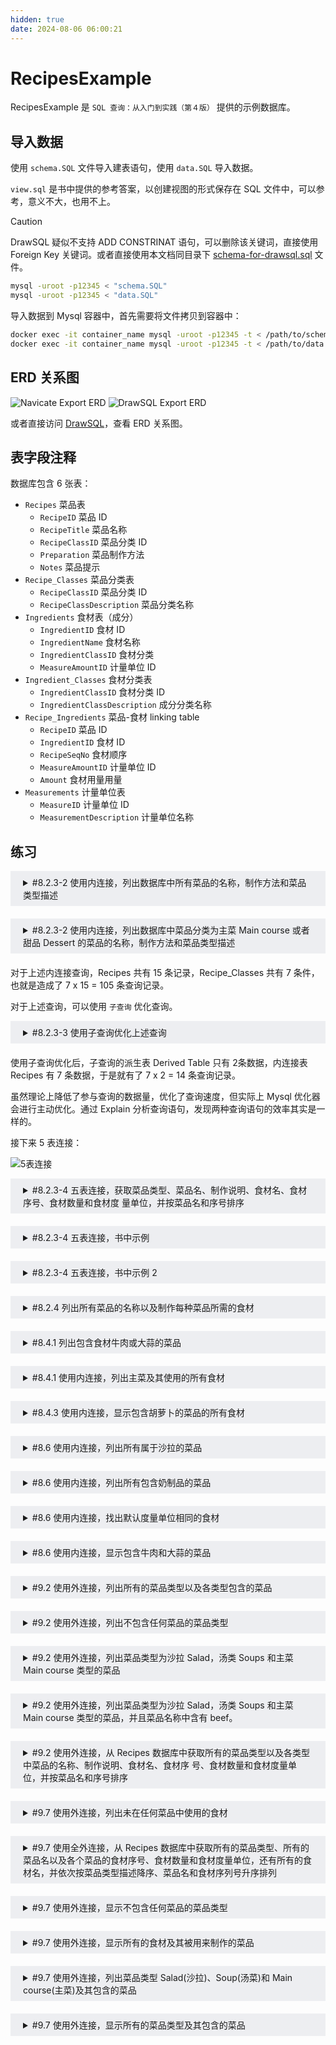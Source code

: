 ```yaml
---
hidden: true
date: 2024-08-06 06:00:21
---
```


# RecipesExample

RecipesExample 是 `SQL 查询：从入门到实践（第４版）` 提供的示例数据库。

## 导入数据

使用 `schema.SQL` 文件导入建表语句，使用 `data.SQL` 导入数据。

`view.sql` 是书中提供的参考答案，以创建视图的形式保存在 SQL 文件中，可以参考，意义不大，也用不上。

> [!CAUTION]
> DrawSQL 疑似不支持 ADD CONSTRINAT 语句，可以删除该关键词，直接使用 Foreign Key 关键词。或者直接使用本文档同目录下 [schema-for-drawsql.sql](./schema-for-drawsql.sql) 文件。

```sh
mysql -uroot -p12345 < "schema.SQL"
mysql -uroot -p12345 < "data.SQL"
```

导入数据到 Mysql 容器中，首先需要将文件拷贝到容器中：

```sh
docker exec -it container_name mysql -uroot -p12345 -t < /path/to/schema.SQL
docker exec -it container_name mysql -uroot -p12345 -t < /path/to/data.SQL
```

## ERD 关系图

![Navicate Export ERD](./imgs/image.png)
![DrawSQL Export ERD](./imgs/drawsql.png)

或者直接访问 [DrawSQL](https://drawsql.app/teams/sql-404/diagrams/recipesexample)，查看 ERD 关系图。

## 表字段注释

数据库包含 6 张表：

- `Recipes` 菜品表
  - `RecipeID` 菜品 ID
  - `RecipeTitle` 菜品名称
  - `RecipeClassID` 菜品分类 ID
  - `Preparation` 菜品制作方法
  - `Notes` 菜品提示
- `Recipe_Classes` 菜品分类表
  - `RecipeClassID` 菜品分类 ID
  - `RecipeClassDescription` 菜品分类名称
- `Ingredients` 食材表（成分）
  - `IngredientID` 食材 ID
  - `IngredientName` 食材名称
  - `IngredientClassID` 食材分类
  - `MeasureAmountID` 计量单位 ID
- `Ingredient_Classes` 食材分类表
  - `IngredientClassID` 食材分类 ID
  - `IngredientClassDescription` 成分分类名称
- `Recipe_Ingredients` 菜品-食材 linking table
  - `RecipeID` 菜品 ID
  - `IngredientID` 食材 ID
  - `RecipeSeqNo` 食材顺序
  - `MeasureAmountID` 计量单位 ID
  - `Amount` 食材用量用量
- `Measurements` 计量单位表
  - `MeasureID` 计量单位 ID
  - `MeasurementDescription` 计量单位名称

## 练习

<details style="padding: 8px 20px; margin-bottom: 20px; background-color: rgba(142, 150, 170, 0.14);">
<summary markdown="span">#8.2.3-2 使用内连接，列出数据库中所有菜品的名称，制作方法和菜品类型描述</summary>

返回 15 条记录

```sql
select RecipeTitle, RecipeClassDescription, Preparation
from Recipes
inner join Recipe_Classes
on Recipe_Classes.RecipeClassID = Recipes.RecipeClassID;
```

书中提供的其它示例：

```sql
select RecipeTitle, RecipeClassDescription, Preparation
from Recipes, Recipe_Classes
where Recipe_Classes.RecipeClassID = Recipes.RecipeClassID;
```

</details>
<details style="padding: 8px 20px; margin-bottom: 20px; background-color: rgba(142, 150, 170, 0.14);">
<summary markdown="span">#8.2.3-2 使用内连接，列出数据库中菜品分类为主菜 Main course 或者甜品 Dessert 的菜品的名称，制作方法和菜品类型描述</summary>

返回 9 条记录：

```sql
select RecipeTitle, RecipeClassDescription, Preparation
from Recipes
inner join Recipe_Classes
on Recipe_Classes.RecipeClassID = Recipes.RecipeClassID
where RecipeClassDescription = "Main course"
or RecipeClassDescription = "Dessert";
```

</details>

对于上述内连接查询，Recipes 共有 15 条记录，Recipe_Classes 共有 7 条件，也就是造成了 7 x 15 = 105 条查询记录。

对于上述查询，可以使用 `子查询` 优化查询。

<details style="padding: 8px 20px; margin-bottom: 20px; background-color: rgba(142, 150, 170, 0.14);">
<summary markdown="span">#8.2.3-3 使用子查询优化上述查询</summary>

返回 9 条记录：

```sql
select RecipeTitle, Preparation, DerivedTable.RecipeClassDescription
from (
  select RecipeClassID, RecipeClassDescription
  from Recipe_Classes
  where RecipeClassDescription = "Main course"
  or RecipeClassDescription = "Dessert"
) as DerivedTable -- [!code ++] 子查询派生表需要添加别名 alias
inner join Recipes
on DerivedTable.RecipeClassID = Recipes.RecipeClassID;
```

</details>
使用子查询优化后，子查询的派生表 Derived Table 只有 2条数据，内连接表 Recipes 有 7 条数据，于是就有了 7 x 2 = 14 条查询记录。

虽然理论上降低了参与查询的数据量，优化了查询速度，但实际上 Mysql 优化器会进行主动优化。通过 Explain 分析查询语句，发现两种查询语句的效率其实是一样的。

接下来 5 表连接：

![5表连接](./imgs//5table-join.png)

<details style="padding: 8px 20px; margin-bottom: 20px; background-color: rgba(142, 150, 170, 0.14);">

<summary markdown="span">#8.2.3-4 五表连接，获取菜品类型、菜品名、制作说明、食材名、食材序号、食材数量和食材度 量单位，并按菜品名和序号排序</summary>

返回 88 条记录：

```sql
select Recipe_Classes.RecipeClassDescription,
	Recipes.RecipeTitle,
	Ingredients.IngredientName,
	Recipe_Ingredients.RecipeSeqNo,
	Recipe_Ingredients.Amount,
	Measurements.MeasurementDescription,
	Recipes.Preparation
from Recipes
inner JOIN Recipe_Classes on Recipes.RecipeClassID = Recipe_Classes.RecipeClassID
inner JOIN Recipe_Ingredients on Recipes.RecipeID = Recipe_Ingredients.RecipeID
inner JOIN Ingredients on Recipe_Ingredients.IngredientID = Ingredients.IngredientID
inner join Measurements on Recipe_Ingredients.MeasureAmountID = Measurements.MeasureAmountID
order by
Recipes.RecipeTitle,
RecipeSeqNo;
Recipes.RecipeTitle;
```

</details>

<details style="padding: 8px 20px; margin-bottom: 20px; background-color: rgba(142, 150, 170, 0.14);">
<summary markdown="span">#8.2.3-4 五表连接，书中示例</summary>

返回 88 条记录：

```sql
SELECT
Recipe_Classes.RecipeClassDescription,
Recipes.RecipeTitle,
Recipes.Preparation,
Ingredients.IngredientName,
Recipe_Ingredients.RecipeSeqNo,
Recipe_Ingredients.Amount,
Measurements.MeasurementDescription
FROM (
  (
    (
      Recipe_Classes
      INNER JOIN Recipes
      ON Recipe_Classes.RecipeClassID =
      Recipes.RecipeClassID
    )
    INNER JOIN Recipe_Ingredients
    ON Recipes.RecipeID =
    Recipe_Ingredients.RecipeID
  )
  INNER JOIN Ingredients
  ON Ingredients.IngredientID =
     Recipe_Ingredients.IngredientID
)
INNER JOIN Measurements
ON Measurements.MeasureAmountID = Recipe_Ingredients.MeasureAmountID
ORDER BY RecipeTitle, RecipeSeqNo
```

</details>
<details style="padding: 8px 20px; margin-bottom: 20px; background-color: rgba(142, 150, 170, 0.14);">
<summary markdown="span">#8.2.3-4 五表连接，书中示例 2</summary>

返回 88 条记录：

```sql
SELECT
Recipe_Classes.RecipeClassDescription,
Recipes.RecipeTitle,
Recipes.Preparation,
Ingredients.IngredientName,
Recipe_Ingredients.RecipeSeqNo,
Recipe_Ingredients.Amount,
Measurements.MeasurementDescription
FROM Recipe_Classes
INNER JOIN (
  (
    (
      Recipes
      INNER JOIN Recipe_Ingredients
      ON Recipes.RecipeID = Recipe_Ingredients.RecipeID
    )
    INNER JOIN Ingredients
    ON Ingredients.IngredientID = Recipe_Ingredients.IngredientID
  )
  INNER JOIN Measurements
  ON Measurements.MeasureAmountID = Recipe_Ingredients.MeasureAmountID
)
ON Recipe_Classes.RecipeClassID = Recipes.RecipeClassID
ORDER BY RecipeTitle, RecipeSeqNo
```

</details>

<details style="padding: 8px 20px; margin-bottom: 20px; background-color: rgba(142, 150, 170, 0.14);">
<summary markdown="span">#8.2.4 列出所有菜品的名称以及制作每种菜品所需的食材</summary>

返回 88 条记录：

```sql
select RecipeTitle, IngredientName
from Recipes
INNER JOIN Recipe_Ingredients
on Recipes.RecipeID = Recipe_Ingredients.RecipeID
inner join Ingredients
on Recipe_Ingredients.IngredientID = Ingredients.IngredientID;
```

书中示例，返回 88 条记录：

```sql
SELECT
Recipes.RecipeTitle,
Ingredients.IngredientName
FROM (
  Recipes
  INNER JOIN Recipe_Ingredients
  ON Recipes.RecipeID = Recipe_Ingredients.RecipeID
)
INNER JOIN Ingredients
ON Ingredients.IngredientID = Recipe_Ingredients.IngredientID;
```

</details>

<details style="padding: 8px 20px; margin-bottom: 20px; background-color: rgba(142, 150, 170, 0.14);">
<summary markdown="span">#8.4.1 列出包含食材牛肉或大蒜的菜品</summary>

返回 5 条记录：

```sql
select DISTINCT Recipes.RecipeTitle
from Recipes
inner join Recipe_Ingredients
on Recipes.RecipeID = Recipe_Ingredients.RecipeID
inner join Ingredients
on Recipe_Ingredients.IngredientID = Ingredients.IngredientID
where Ingredients.IngredientName = 'Beef' or Ingredients.IngredientName = 'Garlic';
```

```sql
select DISTINCT Recipes.RecipeTitle
from Recipes
inner join Recipe_Ingredients
on Recipes.RecipeID = Recipe_Ingredients.RecipeID
where Recipe_Ingredients.IngredientID in (
  select distinct IngredientID from Ingredients
  where Ingredients.IngredientName = 'Beef' or Ingredients.IngredientName = 'Garlic'
);
```

书中示例，返回 5 条记录：

```sql
SELECT DISTINCT Recipes.RecipeTitle
FROM Recipes
INNER JOIN Recipe_Ingredients
ON Recipes.RecipeID = Recipe_Ingredients.RecipeID
WHERE Recipe_Ingredients.IngredientID IN (1, 9);
```

</details>
<details style="padding: 8px 20px; margin-bottom: 20px; background-color: rgba(142, 150, 170, 0.14);">
<summary markdown="span">#8.4.1 使用内连接，列出主菜及其使用的所有食材</summary>

返回 53 条记录：

```sql
select RecipeTitle, IngredientName, MeasurementDescription, Amount
from Recipes
inner join Recipe_Classes
on Recipe_Classes.RecipeClassID = Recipes.RecipeClassID
inner join Recipe_Ingredients
on Recipes.RecipeID = Recipe_Ingredients.RecipeID
inner join Ingredients
on Recipe_Ingredients.IngredientID = Ingredients.IngredientID
inner join Measurements
on Recipe_Ingredients.MeasureAmountID = Measurements.MeasureAmountID
where Recipe_Classes.RecipeClassDescription = 'Main Course';
```

书中示例，返回 53 条记录：

```sql
SELECT Recipes.RecipeTitle,Ingredients.IngredientName,
Measurements.MeasurementDescription,Recipe_Ingredients.Amount
FROM (
  (
    (
      Recipe_Classes
      INNER JOIN Recipes
      ON Recipes.RecipeClassID = Recipe_Classes.RecipeClassID
    )
    INNER JOIN Recipe_Ingredients
    ON Recipes.RecipeID = Recipe_Ingredients.RecipeID
  )
  INNER JOIN Ingredients
  ON Ingredients.IngredientID = Recipe_Ingredients.IngredientID
)
INNER JOIN Measurements
ON Measurements.MeasureAmountID = Recipe_Ingredients.MeasureAmountID
WHERE Recipe_Classes.RecipeClassDescription = 'Main course';
```

</details>

<details style="padding: 8px 20px; margin-bottom: 20px; background-color: rgba(142, 150, 170, 0.14);">
<summary markdown="span">#8.4.3 使用内连接，显示包含胡萝卜的菜品的所有食材</summary>

参考 DrawSQL ERD 图，先将菜品表 Recipes 与菜品-食材 Recipe_Ingredients 表 inner join，然后再 inner join Ingredients 表，获取到包含胡萝卜食材的菜品 ID，然后再 inner join 一次 Recipe_Ingredients 表，获取该菜品 ID 的所有食材。

返回 16 条记录：

```sql
SELECT
	RecipeIDTable.RecipeID,
	Ingredients.IngredientName
FROM (
	SELECT DISTINCT Recipe_Ingredients.RecipeID
	FROM Recipe_Ingredients
	INNER JOIN Ingredients ON Recipe_Ingredients.IngredientID = Ingredients.IngredientID
	WHERE Ingredients.IngredientName = 'Carrot'
) AS RecipeIDTable
INNER JOIN Recipe_Ingredients ON RecipeIDTable.RecipeID = Recipe_Ingredients.RecipeID
INNER JOIN Ingredients ON Recipe_Ingredients.IngredientID = Ingredients.IngredientID
```

书中示例，返回 16 条

```sql
SELECT
	Recipes.RecipeID,
	Recipes.RecipeTitle,
	Ingredients.IngredientName
FROM(
	(
		Recipes
		INNER JOIN Recipe_Ingredients
		ON Recipes.RecipeID = Recipe_Ingredients.RecipeID
	)
	INNER JOIN Ingredients ON Ingredients.IngredientID = Recipe_Ingredients.IngredientID
)
INNER JOIN (
	SELECT Recipe_Ingredients.RecipeID
	FROM Ingredients
	INNER JOIN Recipe_Ingredients ON Ingredients.IngredientID = Recipe_Ingredients.IngredientID
	WHERE Ingredients.IngredientName = 'Carrot'
) AS Carrots ON Recipes.RecipeID = Carrots.RecipeID
```

</details>
<details style="padding: 8px 20px; margin-bottom: 20px; background-color: rgba(142, 150, 170, 0.14);">
<summary markdown="span">#8.6 使用内连接，列出所有属于沙拉的菜品</summary>

返回 1 条记录：

```sql
select Recipes.RecipeTitle
from Recipes
inner join Recipe_Classes
on Recipes.RecipeClassID = Recipe_Classes.RecipeClassID
where Recipe_Classes.RecipeClassDescription = 'Salad';
```

</details>
<details style="padding: 8px 20px; margin-bottom: 20px; background-color: rgba(142, 150, 170, 0.14);">
<summary markdown="span">#8.6 使用内连接，列出所有包含奶制品的菜品</summary>

返回 2 条记录：

```sql

```

</details>
<details style="padding: 8px 20px; margin-bottom: 20px; background-color: rgba(142, 150, 170, 0.14);">
<summary markdown="span">#8.6 使用内连接，找出默认度量单位相同的食材</summary>

同一张表自连接，需要排除主键 ID 相同的行。

返回 628 条记录：

```sql
select DISTINCT *
from Ingredients A
inner join Ingredients B
on A.MeasureAmountID = B.MeasureAmountID
and A.IngredientID != B.IngredientID;
```

</details>
<details style="padding: 8px 20px; margin-bottom: 20px; background-color: rgba(142, 150, 170, 0.14);">
<summary markdown="span">#8.6 使用内连接，显示包含牛肉和大蒜的菜品</summary>

拆分需求，包含牛肉食材的菜品和包含大蒜菜品食材的交集。

返回 1 条记录：

```sql
select A.RecipeTitle from (
  select DISTINCT Recipes.RecipeTitle, Recipes.RecipeID
  from Recipes
  inner join Recipe_Ingredients
  on Recipes.RecipeID = Recipe_Ingredients.RecipeID
  inner join Ingredients
  on Recipe_Ingredients.IngredientID = Ingredients.IngredientID
  where Ingredients.IngredientName = 'Beef'
) as A
inner join
(
  select DISTINCT Recipes.RecipeTitle, Recipes.RecipeID
  from Recipes
  inner join Recipe_Ingredients
  on Recipes.RecipeID = Recipe_Ingredients.RecipeID
  inner join Ingredients
  on Recipe_Ingredients.IngredientID = Ingredients.IngredientID
  where  Ingredients.IngredientName = 'Garlic'
) AS B
on A.RecipeID = B.RecipeID
```

可以优化一下结构:

```sql

select DISTINCT Recipes.RecipeTitle, Recipes.RecipeID
from Recipes
inner join Recipe_Ingredients
on Recipes.RecipeID = Recipe_Ingredients.RecipeID
inner join Ingredients
on Recipe_Ingredients.IngredientID = Ingredients.IngredientID
inner join (
  select DISTINCT Recipes.RecipeTitle, Recipes.RecipeID
  from Recipes
  inner join Recipe_Ingredients
  on Recipes.RecipeID = Recipe_Ingredients.RecipeID
  inner join Ingredients
  on Recipe_Ingredients.IngredientID = Ingredients.IngredientID
  where  Ingredients.IngredientName = 'Garlic'
) AS A
on A.RecipeID = Recipes.RecipeID
where Ingredients.IngredientName = 'Beef';
```

</details>

<details style="padding: 8px 20px; margin-bottom: 20px; background-color: rgba(142, 150, 170, 0.14);">
<summary markdown="span">#9.2 使用外连接，列出所有的菜品类型以及各类型包含的菜品</summary>

查询 Recipes 表，返回 15 条记录：

```sql
select * from Recipes;
```

返回 16 行记录：

```sql
select RecipeClassDescription, RecipeTitle from Recipe_Classes
left outer join Recipes
on Recipe_Classes.RecipeClassID = Recipes.RecipeClassID;
```

使用 Recipe_Classes 分类表作为左表进行查询，除了两张表 **`交集`** 的 15 条菜品记录外，还多出了 1 条分类记录，该记录没有任何分类。

</details>
<details style="padding: 8px 20px; margin-bottom: 20px; background-color: rgba(142, 150, 170, 0.14);">
<summary markdown="span">#9.2 使用外连接，列出不包含任何菜品的菜品类型</summary>

```sql
select RecipeClassDescription, RecipeTitle from Recipe_Classes
left outer join Recipes
on Recipe_Classes.RecipeClassID = Recipes.RecipeClassID
where Recipes.RecipeID is null;
```

使用 Recipe_Classes 分类表作为左表进行查询，除了两张表 **`交集`** 的 15 条菜品记录外，还多出了 1 条分类记录，该记录没有任何分类。

</details>
<details style="padding: 8px 20px; margin-bottom: 20px; background-color: rgba(142, 150, 170, 0.14);">
<summary markdown="span">#9.2 使用外连接，列出菜品类型为沙拉 Salad，汤类 Soups 和主菜 Main course 类型的菜品</summary>

返回 9 条记录：

```sql
select Recipe_Classes.RecipeClassDescription, Recipes.RecipeTitle
from Recipe_Classes
left outer join Recipes
on Recipe_Classes.RecipeClassID =  Recipes.RecipeClassID
where Recipe_Classes.RecipeClassDescription = 'Salad'
or Recipe_Classes.RecipeClassDescription = 'Soup'
or Recipe_Classes.RecipeClassDescription = 'Main course';
```

书中示例，返回 9 条记录：

```sql
SELECT
	RCFiltered.RecipeClassDescription,
	R.RecipeTitle
FROM
	(
	SELECT
		RecipeClassID,
		RecipeClassDescription
	FROM
		Recipe_Classes
	WHERE
		Recipe_Classes.RecipeClassDescription = 'Salad'
		OR Recipe_Classes.RecipeClassDescription = 'Soup'
		OR Recipe_Classes.RecipeClassDescription = 'Main Course'
	) AS RCFiltered
	LEFT OUTER JOIN Recipes AS R ON RCFiltered.RecipeClassID = R.RecipeClassID
```

</details>

<details style="padding: 8px 20px; margin-bottom: 20px; background-color: rgba(142, 150, 170, 0.14);">
<summary markdown="span">#9.2 使用外连接，列出菜品类型为沙拉 Salad，汤类 Soups 和主菜 Main course 类型的菜品，并且菜品名称中含有 beef。</summary>

使用不同的查询方式，返回的记录数不一样，但都包含一条 `Main course | Roast Beef` 的记录。

```sql
SELECT RCFiltered.RecipeClassDescription, R.RecipeTitle
              FROM
                  (SELECT RecipeClassID,
                      RecipeClassDescription
                  FROM Recipe_Classes AS RC
                  WHERE RC.RecipeClassDescription = 'Salads'
                      OR RC.RecipeClassDescription = 'Soup'
                      OR RC.RecipeClassDescription = 'Main Course') AS RCFiltered
              LEFT OUTER JOIN
                  (SELECT Recipes.RecipeClassID, Recipes.RecipeTitle
										FROM Recipes
                  WHERE Recipes.RecipeTitle LIKE '%beef%')
                AS R
              ON RCFiltered.RecipeClassID = R.RecipeClassID
```

```sql
SELECT Recipe_Classes.RecipeClassDescription,
       Recipes.RecipeTitle
    FROM Recipe_Classes
    LEFT OUTER JOIN Recipes
    ON Recipe_Classes.RecipeClassID =
       Recipes.RecipeClassID
    AND
       (Recipe_Classes.RecipeClassDescription = 'Salads'
    OR Recipe_Classes.RecipeClassDescription = 'Soup'
    OR Recipe_Classes.RecipeClassDescription =
       'Main Course')
    AND Recipes.RecipeTitle LIKE '%beef%'
```

</details>

<details style="padding: 8px 20px; margin-bottom: 20px; background-color: rgba(142, 150, 170, 0.14);">
<summary markdown="span">#9.2 使用外连接，从 Recipes 数据库中获取所有的菜品类型以及各类型中菜品的名称、制作说明、食材名、食材序 号、食材数量和食材度量单位，并按菜品名和序号排序</summary>

返回 88 条记录：

```sql
select
Recipe_Classes.RecipeClassDescription,
Recipes.RecipeTitle
from Recipe_Classes
left join Recipes
on Recipe_Classes.RecipeClassID = Recipes.RecipeClassID
inner join Recipe_Ingredients
on Recipes.RecipeID = Recipe_Ingredients.RecipeID
inner join Ingredients
on Recipe_Ingredients.IngredientID = Ingredients.IngredientID
```

书中示例，返回 88 条记录：

```sql
SELECT
	Recipe_Classes.RecipeClassDescription,
	Recipes.RecipeTitle,
	Recipes.Preparation,
	Ingredients.IngredientName,
	Recipe_Ingredients.RecipeSeqNo,
	Recipe_Ingredients.Amount,
	Measurements.MeasurementDescription
FROM
	(((
				Recipe_Classes
				LEFT OUTER JOIN Recipes ON Recipe_Classes.RecipeClassID = Recipes.RecipeClassID
				)
			INNER JOIN Recipe_Ingredients ON Recipes.RecipeID = Recipe_Ingredients.RecipeID
			)
		INNER JOIN Ingredients ON Ingredients.IngredientID = Recipe_Ingredients.IngredientID
	)
	INNER JOIN Measurements ON Measurements.MeasureAmountID = Recipe_Ingredients.MeasureAmountID
ORDER BY
	RecipeTitle,
	RecipeSeqNo
```

其中 Soup 分类是没有菜品的，上述 SQL 在第一个 left join 后使用了 inner join，导致菜品 Soup 分类数据丢失，如果需要这个 `空行`，则可以将 inner join 统统修改为 left join

返回 89 条记录：

```sql
select
Recipe_Classes.RecipeClassDescription,
Recipes.RecipeTitle
from Recipe_Classes
left join Recipes
on Recipe_Classes.RecipeClassID = Recipes.RecipeClassID
left join Recipe_Ingredients
on Recipes.RecipeID = Recipe_Ingredients.RecipeID
left join Ingredients
on Recipe_Ingredients.IngredientID = Ingredients.IngredientID
```

| RecipeClassDescription | RecipeTitle   |
| ---------------------- | ------------- |
| ...                    | ...           |
| Dessert                | Coupe Colonel |
| Soup                   |               |

> [!CAUTION]
> 需要注意，外连接只在 1 对多关系时才会按照预期那样工作，而 Recipes, Recipe_Classes 是 1 对多 Recipe_Classes，Recipe_Ingredients 是 1 对多的关系，所以下面书中示例并没有像我所给出示例那样，全部使用内连接，从而导致 Soup 信息的丢失，而我上面全部使用 left join 也并不会影响数据。

书中示例，返回 **`88`** 条记录：

```sql
SELECT Recipe_Classes.RecipeClassDescription, Recipes.RecipeTitle, Recipes.Preparation,
Ingredients.IngredientName,Recipe_Ingredients.RecipeSeqNo,
Recipe_Ingredients.Amount,Measurements.MeasurementDescription
FROM (
	(
		(
			Recipe_Classes
      LEFT OUTER JOIN Recipes
      ON Recipe_Classes.RecipeClassID =Recipes.RecipeClassID
		)
    LEFT OUTER JOIN Recipe_Ingredients
    ON Recipes.RecipeID = Recipe_Ingredients.RecipeID
	)
	INNER JOIN Ingredients
  ON Ingredients.IngredientID = Recipe_Ingredients.IngredientID
)
INNER JOIN Measurements
ON Measurements.MeasureAmountID = Recipe_Ingredients.MeasureAmountID
ORDER BY RecipeTitle, RecipeSeqNo
```

</details>

<details style="padding: 8px 20px; margin-bottom: 20px; background-color: rgba(142, 150, 170, 0.14);">
<summary markdown="span">#9.7 使用外连接，列出未在任何菜品中使用的食材</summary>

返回 20 条记录：

```sql
select Ingredients.IngredientName
from Ingredients
left join (
	Recipes
	inner join Recipe_Ingredients
	on Recipes.RecipeID = Recipe_Ingredients.RecipeID
)
on Ingredients.IngredientID = Recipe_Ingredients.IngredientID
where Recipe_Ingredients.RecipeId is NULL;
```

</details>
<details style="padding: 8px 20px; margin-bottom: 20px; background-color: rgba(142, 150, 170, 0.14);">
<summary markdown="span">#9.7 使用全外连接，从 Recipes 数据库中获取所有的菜品类型、所有的菜品名以及各个菜品的食材序号、食材数量和食材度量单位，还有所有的食材名，并依次按菜品类型描述降序、菜品名和食材序列号升序排列</summary>

需求分析，主要保留所有菜品类型，也就是 Recipe_Classes 全表数据，所有的菜品名，也就是 Recipes 全表数据，Recipe_Classes 和 Recipes 是 1 对多的关系，所以 inner join 和 left/right join 都不符合，只有全外连接 full outer join 适用。

<img src="./imgs/demo9-5.png"/>

观察图中 1 部分，从左到右整个链条都是 1 对多，可以看成一个整体。

观察图中 2 部分，两张表是 1 对多关系，可以看成一个整体。

这两个整体，也就是 2 部分 和 1 部分是 1 对多关系，观察 Ingredients 和 Recipe_Ingredients。

所以首先处理第 1 部分，Recipe_Classes 和 Recipes 全外连接，保留两张表的数据，将这个结果集左外连接 Recipe_Ingredients，保留左边结果集的 NULL 行。

Measurements 和 第 1 部分是 1 对多，实际上反过来，第 1 部分和 Measurements 是 1 对 1 的关系，可以无关紧要的内连接一下。

第二部分由于需求中没有使用到食材的分类，所以两张表不用外连接，因为没说要全部的食材和食材分类，所以不需要全外连接，以至把所有食材和所有食材分类都保存。

然后第 2 部分和 第 1 部分是 1 对多关系，为了保全两张表的全部信息，所以要全外连接。

返回 109 条记录，由于 MySQL 不支持全外连接，所以需要自己转换 SQL：

```sql
SELECT
	Recipe_Classes.RecipeClassDescription,
	Recipes.RecipeTitle,
	Ingredients.IngredientName,
	Recipe_Ingredients.RecipeSeqNo,
	Recipe_Ingredients.Amount,
	Measurements.MeasurementDescription
FROM
	(
		(
			(
				Recipe_Classes
				FULL OUTER JOIN Recipes ON Recipe_Classes.RecipeClassID = Recipes.RecipeClassID
			)
			LEFT OUTER JOIN Recipe_Ingredients ON Recipes.RecipeID = Recipe_Ingredients.RecipeID
		)
		INNER JOIN Measurements ON Measurements.MeasureAmountID = Recipe_Ingredients.MeasureAmountID
	)
	FULL OUTER JOIN Ingredients
	ON Ingredients.IngredientID = Recipe_Ingredients.IngredientID
	and Recipe_Classes.RecipeClassID = Recipes.RecipeClassID
ORDER BY
	RecipeClassDescription DESC,
	RecipeTitle,
	RecipeSeqNo
```

</details>

<details style="padding: 8px 20px; margin-bottom: 20px; background-color: rgba(142, 150, 170, 0.14);">
<summary markdown="span">#9.7 使用外连接，显示不包含任何菜品的菜品类型</summary>

返回 1 条记录：

```sql
select Recipe_Classes.RecipeClassID, Recipe_Classes.RecipeClassDescription
from Recipe_Classes
left join Recipes
on Recipes.RecipeClassID = Recipe_Classes.RecipeClassID
where Recipes.RecipeClassID is NULL;
```

书中示例返回 1 条记录，参考 CH09_Recipe_Classes_No_Recipes

</details>
<details style="padding: 8px 20px; margin-bottom: 20px; background-color: rgba(142, 150, 170, 0.14);">
<summary markdown="span">#9.7 使用外连接，显示所有的食材及其被用来制作的菜品</summary>

返回 108 条记录：

```sql
select Ingredients.IngredientName, Recipes.RecipeTitle
from Ingredients
left join (
	Recipes
	inner join Recipe_Ingredients
	on Recipes.RecipeID = Recipe_Ingredients.RecipeID
)
on Ingredients.IngredientID = Recipe_Ingredients.IngredientID;
```

书中示例返回 108 条记录，参考 CH09_All_Ingredients_Any_Recipes

</details>
<details style="padding: 8px 20px; margin-bottom: 20px; background-color: rgba(142, 150, 170, 0.14);">
<summary markdown="span">#9.7 使用外连接，列出菜品类型 Salad(沙拉)、Soup(汤菜)和 Main course(主菜)及其包含的菜品</summary>

返回 9 条记录：

```sql
select * from Recipe_Classes
left join Recipes
on Recipes.RecipeClassID = Recipe_Classes.RecipeClassID
where RecipeClassDescription in ('Soup','Salad','Main course')

```

书中示例返回 9 条记录，参考 CH09_Salad_Soup_Main_Courses

</details>
<details style="padding: 8px 20px; margin-bottom: 20px; background-color: rgba(142, 150, 170, 0.14);">
<summary markdown="span">#9.7 使用外连接，显示所有的菜品类型及其包含的菜品</summary>

返回 16 条记录：

```sql
select * from Recipe_Classes
left join Recipes
on Recipes.RecipeClassID = Recipe_Classes.RecipeClassID
```

书中示例返回 16 条记录，参考 CH09_All_RecipeClasses_And_Matching_Recipes

</details>
